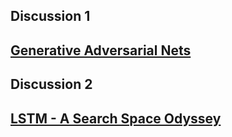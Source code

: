## Discussion 1
[Generative Adversarial Nets](https://arxiv.org/pdf/1406.2661.pdf)
----

## Discussion 2
[LSTM - A Search Space Odyssey](https://arxiv.org/abs/1503.04069.pdf)
----
